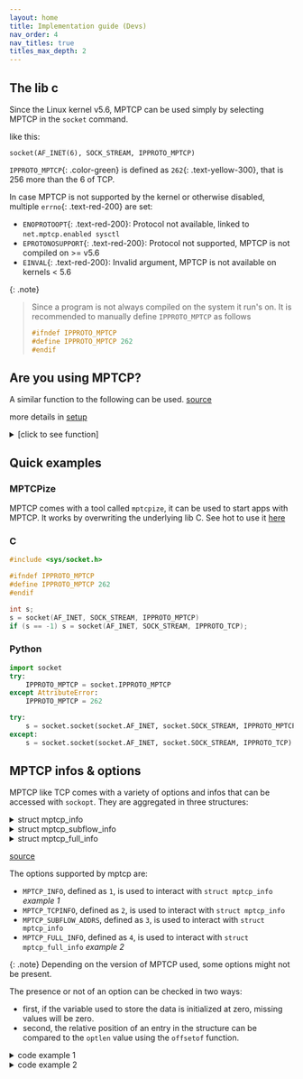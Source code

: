 ```yaml
---
layout: home
title: Implementation guide (Devs)
nav_order: 4
nav_titles: true
titles_max_depth: 2
---
```


## The lib c
Since the Linux kernel v5.6, MPTCP can be used simply by selecting MPTCP in the `socket` command.

like this:
<div class="language-c highlighter-rouge"><div class="highlight"><pre class="highlight">
<code><span class="color-main">socket</span>(<span class="color-blue">AF_INET</span>(6), <span class="color-yellow">SOCK_STREAM</span>, <span class="color-green">IPPROTO_MPTCP</span>)</code>
</pre></div></div>

`IPPROTO_MPTCP`{: .color-green} is defined as `262`{: .text-yellow-300}, that is 256 more than the 6 of TCP.

In case MPTCP is not supported by the kernel or otherwise disabled, multiple `errno`{: .text-red-200} are set:
- `ENOPROTOOPT`{: .text-red-200}: Protocol not available, linked to `net.mptcp.enabled sysctl`
- `EPROTONOSUPPORT`{: .text-red-200}: Protocol not supported, MPTCP is not compiled on >= v5.6
- `EINVAL`{: .text-red-200}: Invalid argument, MPTCP is not available on kernels < 5.6

{: .note}
> Since a program is not always compiled on the system it run's on.
> It is recommended to manually define `IPPROTO_MPTCP` as follows
> ```c
> #ifndef IPPROTO_MPTCP
> #define IPPROTO_MPTCP 262
> #endif
> ```

## Are you using MPTCP?
A similar function to the following can be used. [source](https://github.com/multipath-tcp/mptcp_net-next/issues/294)

more details in [setup](setup.html)
<details markdown="block">
<summary>[click to see function]</summary>

```c
bool socket_is_mptcp(int sockfd)
{
	socklen_t len;
	bool val;

	len = sizeof(val);

	/* We should get EOPNOTSUPP (or ENOPROTOOPT in v6) in case of fallback */
	if (getsockopt(sockfd, SOL_MPTCP, MPTCP_INFO, &val, &len) < 0) {
		if (errno != EOPNOTSUPP && errno != ENOPROTOOPT)
			perror("getsockopt(MPTCP_INFO)");

		return false;
	}

	/* no error: MPTCP is supported */
	return true;
}
```
</details>

## Quick examples
### MPTCPize
MPTCP comes with a tool called `mptcpize`, it can be used to start apps with MPTCP.
It works by overwriting the underlying lib C. See hot to use it [here](setup.html#force-applications-to-use-mptcp)

### C
```c
#include <sys/socket.h>

#ifndef IPPROTO_MPTCP
#define IPPROTO_MPTCP 262
#endif

int s;
s = socket(AF_INET, SOCK_STREAM, IPPROTO_MPTCP)
if (s == -1) s = socket(AF_INET, SOCK_STREAM, IPPROTO_TCP);
```

### Python
```python
import socket
try:
    IPPROTO_MPTCP = socket.IPPROTO_MPTCP
except AttributeError:
    IPPROTO_MPTCP = 262

try:
    s = socket.socket(socket.AF_INET, socket.SOCK_STREAM, IPPROTO_MPTCP)
except:
    s = socket.socket(socket.AF_INET, socket.SOCK_STREAM, IPPROTO_TCP)
```

## MPTCP infos & options
MPTCP like TCP comes with a variety of options and infos that can be accessed
with `sockopt`. They are aggregated in three structures:

<details markdown="block">
<summary>struct mptcp_info</summary>

```c
//in the structure, they are grouped by wave of addition, meaning you can get away with only
//verifying the offset of the last element in each group.
struct mptcp_info {
	__u8	mptcpi_subflows;
	__u8	mptcpi_add_addr_signal;
	__u8	mptcpi_add_addr_accepted;
	__u8	mptcpi_subflows_max;
	__u8	mptcpi_add_addr_signal_max;
	__u8	mptcpi_add_addr_accepted_max;
	__u32	mptcpi_flags;
	__u32	mptcpi_token;
	__u64	mptcpi_write_seq;
	__u64	mptcpi_snd_una;
	__u64	mptcpi_rcv_nxt;

	__u8	mptcpi_local_addr_used;
	__u8	mptcpi_local_addr_max;

	__u8	mptcpi_csum_enabled;

	__u32	mptcpi_retransmits;
	__u64	mptcpi_bytes_retrans;
	__u64	mptcpi_bytes_sent;
	__u64	mptcpi_bytes_received;
	__u64	mptcpi_bytes_acked;

	__u8	mptcpi_subflows_total;

	__u8	reserved[3];
	__u32	mptcpi_last_data_sent;
	__u32	mptcpi_last_data_recv;
	__u32	mptcpi_last_ack_recv;
};
```
</details>

<details markdown="block">
<summary>struct mptcp_subflow_info</summary>

```c
struct mptcp_subflow_addrs {
	union {
		__kernel_sa_family_t sa_family;
		struct sockaddr sa_local;
		struct sockaddr_in sin_local;
		struct sockaddr_in6 sin6_local;
		struct __kernel_sockaddr_storage ss_local;
	};
	union {
		struct sockaddr sa_remote;
		struct sockaddr_in sin_remote;
		struct sockaddr_in6 sin6_remote;
		struct __kernel_sockaddr_storage ss_remote;
	};
};

struct mptcp_subflow_info {
	__u32				id;
	struct mptcp_subflow_addrs	addrs;
};
```
</details>

<details markdown="block">
<summary>struct mptcp_full_info</summary>

```c
struct mptcp_full_info {
	__u32		size_tcpinfo_kernel;	/* must be 0, set by kernel */
	__u32		size_tcpinfo_user;
	__u32		size_sfinfo_kernel;	/* must be 0, set by kernel */
	__u32		size_sfinfo_user;
	__u32		num_subflows;		/* must be 0, set by kernel (real subflow count) */
	__u32		size_arrays_user;	/* max subflows that userspace is interested in;
						 * the buffers at subflow_info/tcp_info
						 * are respectively at least:
						 *  size_arrays * size_sfinfo_user
						 *  size_arrays * size_tcpinfo_user
						 * bytes wide
						 */
	__aligned_u64		subflow_info;
	__aligned_u64		tcp_info;
	struct mptcp_info	mptcp_info;
};
```
</details>

[source](https://github.com/multipath-tcp/mptcp_net-next/blob/export/include/uapi/linux/mptcp.h)

The options supported by mptcp are:
- `MPTCP_INFO`, defined as `1`, is used to interact with `struct mptcp_info` *example 1*
- `MPTCP_TCPINFO`, defined as `2`, is used to interact with `struct mptcp_info`
- `MPTCP_SUBFLOW_ADDRS`, defined as `3`, is used to interact with `struct mptcp_info`
- `MPTCP_FULL_INFO`, defined as `4`, is used to interact with `struct mptcp_full_info` *example 2*

{: .note}
Depending on the version of MPTCP used, some options might not be present.

The presence or not of an option can be checked in two ways:
- first, if the variable used to store the data is initialized at zero, missing
values will be zero.
- second, the relative position of an entry in the structure can be compared to
the `optlen` value using the `offsetof` function.

<details markdown="block">
<summary>code example 1</summary>

```c
#include <stdio.h>

struct mptcp_info info = {0};
socklen_t info_len = sizeof(struct mptcp_info);
int fd = 0; //initialize with the file descriptor of an existing socket

if (-1 == getsockopt(fd, SOL_MPTCP, MPTCP_INFO, &info, &info_len)) {
	//handle the error here
}

//info_len has the number of bytes written, so by subtracting it to the byte position
//of the field we want and comparing to zero can can be sure that the value
//has been written to.
else if ((int)offsetof(struct mptcp_info, mptcpi_subflows_total) - (int)info_len < 0){
    printf("%u", info.mptcpi_subflows_total);
}
```
</details>

<details markdown="block">
<summary>code example 2</summary>

```c
#include <stdio.h>

struct mptcp_full_info full_info = {0};

//in this example we only look for two subflows, choose an appropriate value for your needs
//so as to not hardcode the value, a prior call to `getsockopt` with `MPTCP_INFO` can
//give the number of subflows currently open with the `mptcpi_subflows_total`.
full_info.size_arrays_user = 2;
struct mptcp_subflow_info subflow_info[2] = {0};
struct tcp_info tcp_info[2] = {0};

socklen_t full_info_len = sizeof(struct mptcp_full_info);
int fd = 0; //initialize with the file descriptor of an existing socket


full_info.size_sfinfo_user = sizeof(struct struct mptcp_subflow_info);
full_info.size_tcpinfo_user = sizeof(struct tcp_info);

full_info.subflow_info = (unsigned long)&subflow_info[0];
full_info.tcp_info = (unsigned long)&tcp_info[0];

if (-1 == getsockopt(fd, SOL_MPTCP, MPTCP_FULL_INFO, &full_info, &full_info_len)) {
	//handle the error here
}
else{
	for (int i = 0; i < MIN(full_info.size_arrays_user, full_info.num_subflows); i++) {
		printf("subflow %d:\n", i);
		printf("\tid: %u\n", subflow_info[i].id);
		printf("\trtt: %u\n", tcp_info[i].tcpi_rtt);
	}

    printf("subflow count: %u\n", full_info.mptcp_info.mptcpi_subflows_total);
}
```
</details>

<!-- ### The infos in more details
- **the number of subflows**, is available in multiple of the fields

	| field name | structure | description |
	| --- | --- | --- |
	| `mptcpi_subflows` | `MPTCP_INFO` | the number of subflows created after the first one |
	| `mptcpi_subflows_total` | `MPTCP_INFO` | the current number of subflows |
	| `num_subflows` | `MPTCP_FULL_INFO` | the current number of subflows |

	*note: in `mptcpi_subflows` correspond to the number of subflows -1 as long as the initial*
	*subflow is still active*

- **==TODO==** I don't have enough of an understanding at this time to assert what are the useful options and describe them. it would be best for someone else to write this part
note: it should be quite concise and follow the structure set above -->
